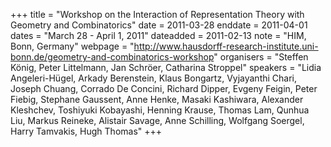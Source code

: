 +++
title = "Workshop on the Interaction of Representation Theory with Geometry and Combinatorics"
date = 2011-03-28
enddate = 2011-04-01
dates = "March 28 - April 1, 2011"
dateadded = 2011-02-13
note = "HIM, Bonn, Germany"
webpage = "http://www.hausdorff-research-institute.uni-bonn.de/geometry-and-combinatorics-workshop"
organisers = "Steffen König, Peter Littelmann, Jan Schröer, Catharina Stroppel"
speakers = "Lidia Angeleri-Hügel, Arkady Berenstein, Klaus Bongartz, Vyjayanthi Chari, Joseph Chuang, Corrado De Concini, Richard Dipper, Evgeny Feigin, Peter Fiebig, Stephane Gaussent, Anne Henke, Masaki Kashiwara, Alexander Kleshchev, Toshiyuki Kobayashi, Henning Krause, Thomas Lam, Qunhua Liu, Markus Reineke, Alistair Savage, Anne Schilling, Wolfgang Soergel, Harry Tamvakis, Hugh Thomas"
+++
